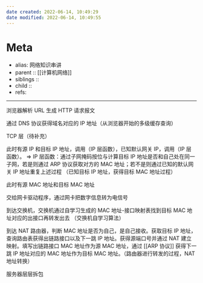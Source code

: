 ```yaml
---
date created: 2022-06-14, 10:49:29
date modified: 2022-06-14, 10:49:55
---
```


# Meta

- alias: 网络知识串讲
- parent :: [[计算机网络]]
- siblings ::
- child ::
- refs:

---

浏览器解析 URL 生成 HTTP 请求报文

通过 DNS 协议获得域名对应的 IP 地址（从浏览器开始的多级缓存查询）

TCP 层（待补充）

此时有源 IP 和目标 IP 地址，调用（IP 层函数），已知默认网关 IP，调用（IP 层函数）。
=> IP 层函数：通过子网掩码按位与计算目标 IP 地址是否和自己处在同一子网，若是则通过 ARP 协议获取对方的 MAC 地址；若不是则通过已知的默认网关 IP 地址重复上述过程 （已知目标 IP 地址，获得目标 MAC 地址过程）

此时有源 MAC 地址和目标 MAC 地址

交给网卡驱动程序，通过网卡把数字信息转为电信号

到达交换机，交换机通过自学习生成的 MAC 地址-接口映射表找到目标 MAC 地址对应的出接口再转发出去 （交换机自学习算法）

到达 NAT 路由器，判断 MAC 地址是否为自己，是自己接收。获取目标 IP 地址，查询路由表获得出链路接口以及下一跳 IP 地址。获得源端口号并通过 NAT 建立映射。填写出链路接口 MAC 地址作为源 MAC 地址，通过 [[ARP 协议]] 获得下一跳 IP 地址对应的 MAC 地址作为目标 MAC 地址。（路由器进行转发的过程，NAT 地址转换）

服务器层层拆包